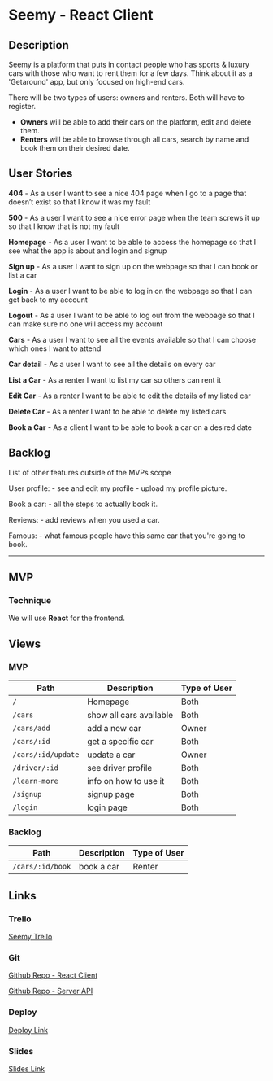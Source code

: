 # Seemy - React Client

## Description

Seemy is a platform that puts in contact people who has sports & luxury cars with those who want to rent them for a few days. Think about it as a 'Getaround' app, but only focused on high-end cars.

There will be two types of users: owners and renters. Both will have to register. 

* __Owners__ will be able to add their cars on the platform, edit and delete them.
* __Renters__ will be able to browse through all cars, search by name and book them on their desired date.


## User Stories

**404** - As a user I want to see a nice 404 page when I go to a page that doesn’t exist so that I know it was my fault

**500** - As a user I want to see a nice error page when the team screws it up so that I know that is not my fault

**Homepage** - As a user I want to be able to access the homepage so that I see what the app is about and login and signup

**Sign up** - As a user I want to sign up on the webpage so that I can book or list a car

**Login** - As a user I want to be able to log in on the webpage so that I can get back to my account

**Logout** - As a user I want to be able to log out from the webpage so that I can make sure no one will access my account

**Cars** - As a user I want to see all the events available so that I can choose which ones I want to attend

**Car detail** - As a user I want to see all the details on every car

**List a Car** - As a renter I want to list my car so others can rent it

**Edit Car** - As a renter I want to be able to edit the details of my listed car

**Delete Car** - As a renter I want to be able to delete my listed cars

**Book a Car** - As a client I want to be able to book a car on a desired date


## Backlog

List of other features outside of the MVPs scope

User profile: - see and edit my profile - upload my profile picture.

Book a car: - all the steps to actually book it.

Reviews: - add reviews when you used a car.

Famous: - what famous people have this same car that you're going to book.

* * *
## MVP
### Technique
We will use __React__ for the frontend. 


## Views
### MVP

| Path                  | Description               | Type of User              |
| --------------------- | ------------------------- | ------------------------- |
| `/`                   | Homepage                  | Both                      |
| `/cars`               | show all cars available   | Both                      |
| `/cars/add`           | add a new car             | Owner                     |
| `/cars/:id`           | get a specific car        | Both                      |
| `/cars/:id/update`    | update a car              | Owner                     |
| `/driver/:id`         | see driver profile        | Both                      |
| `/learn-more`         | info on how to use it     | Both                      |
| `/signup`             | signup page               | Both                      |
| `/login`              | login page                | Both                      |

### Backlog

| Path                  | Description               | Type of User              |
| --------------------- | ------------------------- | ------------------------- |
| `/cars/:id/book`      | book a car                | Renter                    |

## Links

### Trello

[Seemy Trello](https://trello.com/b/gNnluUYp/seemy-ironhack)

### Git

[Github Repo - React Client](https://github.com/Pablolo/seemy-react-client)

[Github Repo - Server API](https://github.com/Pablolo/seemy-express-server)

### Deploy

[Deploy Link](http://heroku.com/)

### Slides

[Slides Link](http://slides.com/)